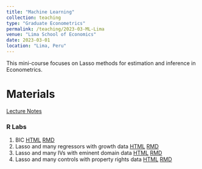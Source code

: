 ```yaml
---
title: "Machine Learning"
collection: teaching
type: "Graduate Econometrics"
permalink: /teaching/2023-03-ML-Lima
venue: "Lima School of Economics"
date: 2023-03-01
location: "Lima, Peru"
---
```


This mini-course focuses on Lasso methods for estimation and inference in Econometrics.


Materials
======

[Lecture Notes](/files/Lima_2023/LectureNotesLima2023.pdf)

### R Labs
1. BIC [HTML](/files/Lima_2023/R/Lab_01_BIC.html) [RMD](/files/Lima_2023/R/Lab_01_BIC.Rmd)
2. Lasso and many regressors with growth data [HTML](/files/Lima_2023/R/Lab_02_Lasso.html) [RMD](/files/Lima_2023/R/Lab_02_Lasso.Rmd)
3. Lasso and many IVs with eminent domain data [HTML](/files/Lima_2023/R/Lab_04_Lasso_IV_Eminent_Domain.html) [RMD](/files/Lima_2023/R/Lab_04_Lasso_IV_Eminent_Domain.Rmd) 
4. Lasso and many controls with property rights data [HTML](/files/Lima_2023/R/Lab_04_Lasso_IV_Property_Rights_Development.html) [RMD](/files/Lima_2023/R/Lab_04_Lasso_IV_Property_Rights_Development.Rmd)
